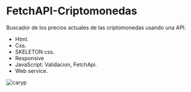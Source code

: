 # FetchAPI-Criptomonedas

Buscador de los precios actuales de las criptomonedas usando una API.

* Html.
* Css.
* SKELETON css.
* Responsive
* JavaScript: Validacion, FetchApi.
* Web service.

![caryp](https://user-images.githubusercontent.com/84733911/167751128-870cfd90-ff20-4908-86ec-2e020b46dd59.png)
